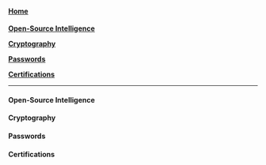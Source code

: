 #### [Home](README.md)

[**Open-Source Intelligence**](#open-source-intelligence)

[**Cryptography**](#cryptography)

[**Passwords**](#passwords)

[**Certifications**](#certifications)

---

#### Open-Source Intelligence
#### Cryptography
#### Passwords
#### Certifications
